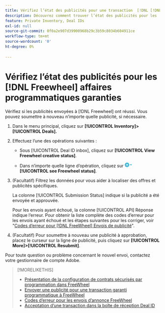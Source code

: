 ```yaml
---
title: Vérifiez l’état des publicités pour une transaction  [!DNL [!DNL FreeWheel]] PG
description: Découvrez comment trouver l’état des publicités pour les  [!DNL Freewheel] offres garanties par la programmation.
feature: Private Inventory, Deal IDs
exl-id: null
source-git-commit: 0f0a2e907d39900968b29c3b59c8034b604911ce
workflow-type: tm+mt
source-wordcount: '0'
ht-degree: 0%

---
```


# Vérifiez l’état des publicités pour les [!DNL Freewheel] affaires programmatiques garanties

Vérifiez si les publicités envoyées à [!DNL Freewheel] ont réussi. Vous pouvez soumettre à nouveau n’importe quelle publicité, si nécessaire.

1. Dans le menu principal, cliquez sur **[!UICONTROL Inventory]> [!UICONTROL Deals].**

1. Effectuez l’une des opérations suivantes :

   * Sous [!UICONTROL Deal ID inbox], cliquez sur **[!UICONTROL View Freewheel creative status]**.

   * Dans n’importe quelle ligne d’opération, cliquez sur ![Menu Options](/help/dsp/assets/options-menu.png) **[!UICONTROL see Freewheel status]**.

1. (Facultatif) Filtrez les données pour vous aider à localiser des offres et publicités spécifiques.

   La colonne [!UICONTROL Submission Status] indique si la publicité a été envoyée et approuvée.

   Pour les envois ayant échoué, la colonne [!UICONTROL API] Réponse indique l’erreur. Pour obtenir la liste complète des codes d’erreur pour les envois ayant échoué et les étapes suivantes pour les corriger, voir &quot;[Codes d’erreur pour [!DNL FreeWheel] Envois de publicité](freewheel-error-codes.md)&quot;.

1. (Facultatif) Pour soumettre à nouveau une publicité à approbation, placez le curseur sur la ligne de publicité, puis cliquez sur **[!UICONTROL More]>[!UICONTROL Resubmit]**.

Pour toute question ou problème concernant le nouvel envoi, contactez votre gestionnaire de compte Adobe.

>[!MORELIKETHIS]
>
>* [Présentation de la configuration de contrats sécurisés par programmation dans FreeWheel](freewheel-overview.md)
>* [Envoyer une publicité pour une transaction garanti programmatique à FreeWheel](freewheel-submit.md)
>* [Codes d’erreur pour les envois d’annonce FreeWheel](freewheel-error-codes.md)
>* [Acceptation d’une transaction dans la boîte de réception Deal ID](deal-id-inbox-accept.md)

